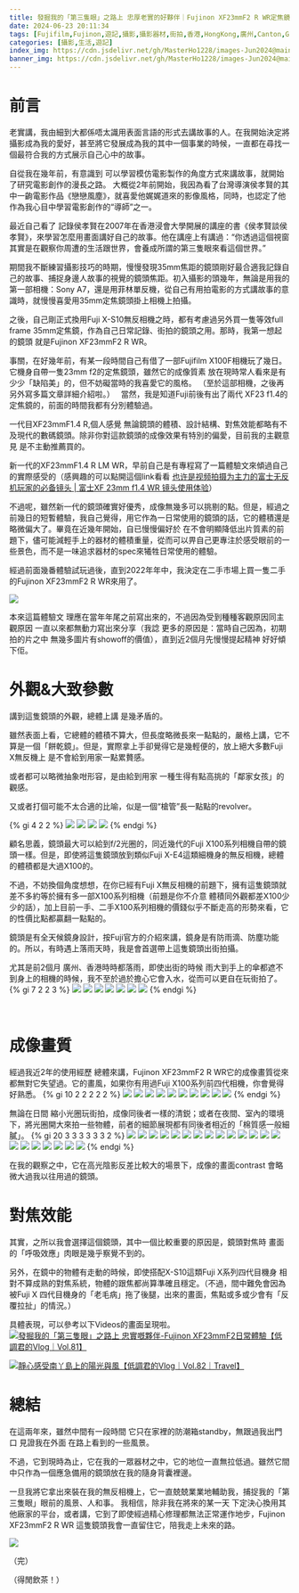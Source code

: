 ```yaml
---
title: 發掘我的「第三隻眼」之路上 忠厚老實的好夥伴｜Fujinon XF23mmF2 R WR定焦鏡頭日常體驗
date: 2024-06-23 20:11:34
tags: [Fujifilm,Fujinon,遊記,攝影,攝影器材,街拍,香港,HongKong,廣州,Canton,Guangzhou]
categories: [攝影,生活,遊記]
index_img: https://cdn.jsdelivr.net/gh/MasterHo1228/images-Jun2024@main/1717903348205.jpg
banner_img: https://cdn.jsdelivr.net/gh/MasterHo1228/images-Jun2024@main/20230212-DSCF4021.jpg
---
```


# 前言
老實講，我由細到大都係唔太識用表面言語的形式去講故事的人。在我開始決定將攝影成為我的愛好，甚至將它發展成為我的其中一個事業的時候，一直都在尋找一個最符合我的方式展示自己心中的故事。

自從我在幾年前，有意識到 可以學習模仿電影製作的角度方式來講故事，就開始了研究電影創作的漫長之路。
大概從2年前開始，我因為看了台灣導演侯孝賢的其中一齣電影作品《戀戀風塵》，就喜愛他娓娓道來的影像風格，同時，也認定了他作為我心目中學習電影創作的“導師”之一。

最近自己看了 記錄侯孝賢在2007年在香港浸會大學開展的講座的書《侯孝賢談侯孝賢》，來學習怎麼用畫面講好自己的故事。他在講座上有講過：“你透過這個視窗其實是在觀察你周遭的生活跟世界，會養成所謂的第三隻眼來看這個世界。”

期間我不斷練習攝影技巧的時期，慢慢發現35mm焦距的鏡頭剛好最合適我記錄自己的故事、捕捉身邊人故事的視覺的鏡頭焦距。初入攝影的頭幾年，無論是用我的第一部相機：Sony A7，還是用菲林單反機，從自己有用拍電影的方式講故事的意識時，就慢慢喜愛用35mm定焦鏡頭掛上相機上拍攝。

之後，自己剛正式換用Fuji X-S10無反相機之時，都有考慮過另外買一隻等效full frame 35mm定焦鏡，作為自己日常記錄、街拍的鏡頭之用。那時，我第一想起的鏡頭 就是Fujinon XF23mmF2 R WR。

事關，在好幾年前，有某一段時間自己有借了一部Fujifilm X100F相機玩了幾日。它機身自帶一隻23mm f2的定焦鏡頭，雖然它的成像質素 放在現時常人看來是有少少「缺陷美」的，但不妨礙當時的我喜愛它的風格。
（至於這部相機，之後再另外寫多篇文章詳細介紹啦。）
 
當然，我是知道Fuji前後有出了兩代 XF23 f1.4的定焦鏡的，前面的時間我都有分別體驗過。

一代目XF23mmF1.4 R,個人感覺 無論鏡頭的體積、設計結構、對焦效能都略有不及現代的數碼鏡頭。除非你對這款鏡頭的成像效果有特別的偏愛，目前我的主觀意見 是不主動推薦買的。

新一代的XF23mmF1.4 R LM WR，早前自己是有專程寫了一篇體驗文來傾過自己的實際感受的（感興趣的可以點開這個link看看 [也许是视频拍摄为主力的富士无反机玩家的必备镜头 | 富士XF 23mm f1.4 WR 镜头使用体验](https://jonyho1228.xyz/2022/06/12/share-about-using-Fujinon-XF23mmf1-4WR-lens/)）

不過呢，雖然新一代的鏡頭確實好優秀，成像無幾多可以挑剔的點。但是，經過之前幾日的短暫體驗，我自己覺得，用它作為一日常使用的鏡頭的話，它的體積還是略微偏大了。畢竟在近幾年開始，自已慢慢偏好於 在不會明顯降低出片質素的前題下，儘可能減輕手上的器材的體積重量，從而可以畀自己更專注於感受眼前的一些景色，而不是一味追求器材的spec來犧牲日常使用的體驗。

經過前面幾番體驗試玩過後，直到2022年年中，我決定在二手市場上買一隻二手的Fujinon XF23mmF2 R WR來用了。

![](https://cdn.jsdelivr.net/gh/MasterHo1228/images-Jun2024@main/1717903348205.jpg)

本來這篇體驗文 理應在當年年尾之前寫出來的，不過因為受到種種客觀原因同主觀原因 一直以來都無動力寫出來分享（我諗 更多的原因是：當時自己因為，初期拍的片之中 無幾多圖片有showoff的價值），直到近2個月先慢慢提起精神 好好傾下佢。
 
# 外觀&大致參數
講到這隻鏡頭的外觀，總體上講 是幾矛盾的。

雖然表面上看，它總體的體積不算大，但長度略微長來一點點的，嚴格上講，它不算是一個「餅乾鏡」。但是，實際拿上手卻覺得它是幾輕便的，放上絕大多數Fuji X無反機上 是不會給到用家一點累贅感。

或者都可以略微抽象咁形容，是由給到用家 一種生得有點高挑的「鄰家女孩」的觀感。

又或者打個可能不太合適的比喻，似是一個“槍管”長一點點的revolver。

{% gi 4 2 2 %}
  ![](https://cdn.jsdelivr.net/gh/MasterHo1228/images-Jun2024@main/20220717-DSCF9546.jpg)
  ![](https://cdn.jsdelivr.net/gh/MasterHo1228/images-Jun2024@main/20220731-DSCF9980.jpg)
  ![](https://cdn.jsdelivr.net/gh/MasterHo1228/images-Jun2024@main/20220805-DSCF9990.jpg)
  ![](https://cdn.jsdelivr.net/gh/MasterHo1228/images-Jun2024@main/20230212-DSCF4021.jpg)
{% endgi %}

顧名思義，鏡頭最大可以給到f/2光圈的，同近幾代的Fuji X100系列相機自帶的鏡頭一樣。但是，即使將這隻鏡頭放到類似Fuji X-E4這類細機身的無反相機，總體的體積都是大過X100的。

不過，不妨換個角度想想，在你已經有Fuji X無反相機的前題下，擁有這隻鏡頭就差不多約等於擁有多一部X100系列相機（前題是你不介意 體積同外觀都差X100少少的話），加上目前一手、二手X100系列相機的價錢似乎不斷走高的形勢來看，它的性價比點都贏翻一點點的。

鏡頭是有全天候鏡身設計，按Fuji官方的介紹來講，鏡身是有防雨滴、防塵功能的。所以，有時遇上落雨天時，我是會首選帶上這隻鏡頭出街拍攝。

尤其是前2個月 廣州、香港時時都落雨，即使出街的時候 雨大到手上的傘都遮不到身上的相機的時候，我不至於過於擔心它會入水，從而可以更自在玩街拍了。
{% gi 7 2 2 3 %}
  ![](https://cdn.jsdelivr.net/gh/MasterHo1228/images-Jun2024@main/20230624-DSCF6155.jpg)
  ![](https://cdn.jsdelivr.net/gh/MasterHo1228/images-Jun2024@main/20240427-DSCF3931.jpg)
  ![](https://cdn.jsdelivr.net/gh/MasterHo1228/images-Jun2024@main/20240421-DSCF3902.jpg)
  ![](https://cdn.jsdelivr.net/gh/MasterHo1228/images-Jun2024@main/20240529-DSCF4354.jpg)
  ![](https://cdn.jsdelivr.net/gh/MasterHo1228/images-Jun2024@main/20230914-DSCF8965.jpg)
  ![](https://cdn.jsdelivr.net/gh/MasterHo1228/images-Jun2024@main/20230914-DSCF8964.jpg)
  ![](https://cdn.jsdelivr.net/gh/MasterHo1228/images-Jun2024@main/20230914-DSCF8837-2.jpg)
{% endgi %}

 
# 成像畫質
經過我近2年的使用經歷 總體來講，Fujinon XF23mmF2 R WR它的成像畫質從來都無對它失望過。它的畫風，如果你有用過Fuji X100系列前四代相機，你會覺得好熟悉。
{% gi 10 2 2 2 2 2 %}
  ![](https://cdn.jsdelivr.net/gh/MasterHo1228/images-Jun2024@main/20221023-DSCF1634.jpg)
  ![](https://cdn.jsdelivr.net/gh/MasterHo1228/images-Jun2024@main/20221023-DSCF1631.jpg)
  ![](https://cdn.jsdelivr.net/gh/MasterHo1228/images-Jun2024@main/20220930-DSCF0932.jpg)
  ![](https://cdn.jsdelivr.net/gh/MasterHo1228/images-Jun2024@main/20220911-DSCF0612.jpg)
  ![](https://cdn.jsdelivr.net/gh/MasterHo1228/images-Jun2024@main/20220912-DSCF0631.jpg)
  ![](https://cdn.jsdelivr.net/gh/MasterHo1228/images-Jun2024@main/20220912-DSCF0670.jpg)
  ![](https://cdn.jsdelivr.net/gh/MasterHo1228/images-Jun2024@main/20220911-DSCF0590.jpg)
  ![](https://cdn.jsdelivr.net/gh/MasterHo1228/images-Jun2024@main/20220911-DSCF0580.jpg)
  ![](https://cdn.jsdelivr.net/gh/MasterHo1228/images-Jun2024@main/20221016-DSCF1550.jpg)
  ![](https://cdn.jsdelivr.net/gh/MasterHo1228/images-Jun2024@main/20221016-DSCF1548.jpg)
{% endgi %}

無論在日間 縮小光圈玩街拍，成像同後者一樣的清鋭；或者在夜間、室內的環境下，將光圈開大來拍一些物體，前者的細節展現都有同後者相近的「棉質感一般細膩」。
{% gi 20 3 3 3 3 3 3 2 %}
  ![](https://cdn.jsdelivr.net/gh/MasterHo1228/images-Jun2024@main/20240518-DSCF4257.jpg)
  ![](https://cdn.jsdelivr.net/gh/MasterHo1228/images-Jun2024@main/20240518-DSCF4269.jpg)
  ![](https://cdn.jsdelivr.net/gh/MasterHo1228/images-Jun2024@main/20221025-DSCF1787.jpg)
  ![](https://cdn.jsdelivr.net/gh/MasterHo1228/images-Jun2024@main/20221025-DSCF1766.jpg)
  ![](https://cdn.jsdelivr.net/gh/MasterHo1228/images-Jun2024@main/20221011-DSCF1476.jpg)
  ![](https://cdn.jsdelivr.net/gh/MasterHo1228/images-Jun2024@main/20230617-DSCF6094.jpg)
  ![](https://cdn.jsdelivr.net/gh/MasterHo1228/images-Jun2024@main/20230617-DSCF6100.jpg)
  ![](https://cdn.jsdelivr.net/gh/MasterHo1228/images-Jun2024@main/20221009-DSCF1374.jpg)
  ![](https://cdn.jsdelivr.net/gh/MasterHo1228/images-Jun2024@main/20220806-DSCF0216.jpg)
  ![](https://cdn.jsdelivr.net/gh/MasterHo1228/images-Jun2024@main/20220806-DSCF0253.jpg)
  ![](https://cdn.jsdelivr.net/gh/MasterHo1228/images-Jun2024@main/20220828-DSCF0542.jpg)
  ![](https://cdn.jsdelivr.net/gh/MasterHo1228/images-Jun2024@main/20220827-DSCF0484.jpg)
  ![](https://cdn.jsdelivr.net/gh/MasterHo1228/images-Jun2024@main/20220807-DSCF0260.jpg)
  ![](https://cdn.jsdelivr.net/gh/MasterHo1228/images-Jun2024@main/20221018-DSCF1623.jpg)
  ![](https://cdn.jsdelivr.net/gh/MasterHo1228/images-Jun2024@main/20240531-DSCF4486.jpg)
  ![](https://cdn.jsdelivr.net/gh/MasterHo1228/images-Jun2024@main/20220821-DSCF0418.jpg)
  ![](https://cdn.jsdelivr.net/gh/MasterHo1228/images-Jun2024@main/20220821-DSCF0416.jpg)
  ![](https://cdn.jsdelivr.net/gh/MasterHo1228/images-Jun2024@main/20240427-DSCF3938.jpg)
  ![](https://cdn.jsdelivr.net/gh/MasterHo1228/images-Jun2024@main/20240427-DSCF3934.jpg)
  ![](https://cdn.jsdelivr.net/gh/MasterHo1228/images-Jun2024@main/20240519-DSCF4312.jpg)
  ![](https://cdn.jsdelivr.net/gh/MasterHo1228/images-Jun2024@main/20230917-DSCF9144.jpg)
{% endgi %}

在我的觀察之中，它在高光陰影反差比較大的場景下，成像的畫面contrast 會略微大過我以往用過的鏡頭。

# 對焦效能
其實，之所以我會選擇這個鏡頭，其中一個比較重要的原因是，鏡頭對焦時 畫面的「呼吸效應」肉眼是幾乎察覺不到的。

另外，在鏡中的物體有走動的時候，即使搭配X-S10這類Fuji X系列四代目機身 相對不算成熟的對焦系統，物體的跟焦都尚算準確且穩定。（不過，間中難免會因為被Fuji X 四代目機身的「老毛病」拖了後腿，出來的畫面，焦點或多或少會有「反覆拉扯」的情況。）

具體表現，可以參考以下Videos的畫面呈現啦。
[![發掘我的「第三隻眼」之路上 忠實嘅夥伴-Fujinon XF23mmF2日常體驗【低調君的Vlog｜Vol.81】](https://img.youtube.com/vi/E9jYXsQFMlU/0.jpg)](https://youtu.be/E9jYXsQFMlU)

[![靜心感受南丫島上的陽光與風【低調君的Vlog｜Vol.82｜Travel】](https://img.youtube.com/vi/5kts21M_YYc/0.jpg)](https://youtu.be/5kts21M_YYc)

# 總結
在這兩年來，雖然中間有一段時間 它只在家裡的防潮箱standby，無跟過我出門口 見證我在外面 在路上看到的一些風景。

不過，它到現時為止，它在我的一眾器材之中，它的地位一直無拉低過。雖然它間中只作為一個應急備用的鏡頭放在我的隨身背囊裡邊。

一旦我將它拿出來裝在我的無反相機上，它一直兢兢業業地輔助我，捕捉我的「第三隻眼」眼前的風景、人和事。
我相信，除非我在將來的某一天 下定決心換用其他廠家的平台，或者講，它到了即使經過精心修理都無法正常運作地步，Fujinon XF23mmF2 R WR 這隻鏡頭我會一直留住它，陪我走上未來的路。

![](https://cdn.jsdelivr.net/gh/MasterHo1228/images-Jun2024@main/20230920-DSCF9200.jpg)

（完）

（得閒飲茶！）